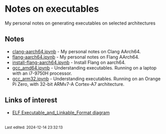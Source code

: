 # Notes on executables

My personal notes on generating executables on selected architectures

## Notes

* [clang-aarch64.ipynb](clang/clang-aarch64.ipynb) - My personal notes on Clang AArch64.
* [flang-aarch64.ipynb](flang/flang-aarch64.ipynb) - My personal notes on Flang AArch64.
* [install-flang-aarch64.ipynb](flang/install-flang-aarch64.ipynb) - Install Flang on aarch64.
* [gcc_amd64.ipynb](gcc/gcc_amd64.ipynb) - Understanding executables. Running on a laptop with an i7-9750H processor.
* [gcc_arm32.ipynb](gcc/gcc_arm32.ipynb) - Understanding executables. Running on an Orange Pi Zero, with 32-bit ARMv7-A Cortex-A7 architecture.


## Links of interest

* [ELF Executable_and_Linkable_Format diagram](https://upload.wikimedia.org/wikipedia/commons/e/e4/ELF_Executable_and_Linkable_Format_diagram_by_Ange_Albertini.png)




<br><sub>Last edited: 2024-12-14 23:32:13</sub>
